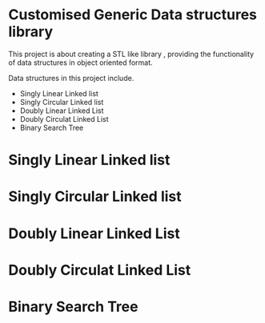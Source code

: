 # Customised Generic Data structures library

This project is about creating a STL like library , providing the functionality of  data structures in object oriented format.

Data structures in this project include. 
- Singly Linear Linked list
- Singly Circular Linked list
- Doubly Linear Linked List
- Doubly Circulat Linked List
- Binary Search Tree


# Singly Linear Linked list

# Singly Circular Linked list

# Doubly Linear Linked List

# Doubly Circulat Linked List

# Binary Search Tree
